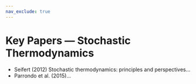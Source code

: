 ```yaml
---
nav_exclude: true
---
```


# Key Papers — Stochastic Thermodynamics

- Seifert (2012) Stochastic thermodynamics: principles and perspectives...
- Parrondo et al. (2015)...
